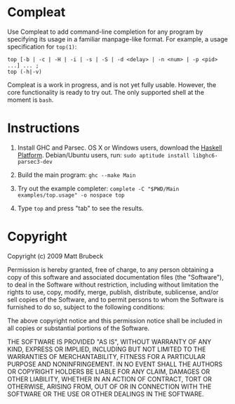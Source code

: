 Compleat
========

Use Compleat to add command-line completion for any program by specifying its
usage in a familiar manpage-like format.  For example, a usage specification
for `top(1)`:

    top [-b | -c | -H | -i | -s | -S | -d <delay> | -n <num> | -p <pid> ...] ... ;
    top (-h|-v)

Compleat is a work in progress, and is not yet fully usable.  However, the
core functionality is ready to try out.  The only supported shell at the
moment is `bash`.

Instructions
============

1. Install GHC and Parsec.  OS X or Windows users, download the [Haskell
   Platform][1].  Debian/Ubuntu users, run: `sudo aptitude install
   libghc6-parsec3-dev`

2. Build the main program: `ghc --make Main`

3. Try out the example completer: `complete -C "$PWD/Main examples/top.usage"
   -o nospace top`

4. Type `top` and press "tab" to see the results.

[1]: http://hackage.haskell.org/platform/

Copyright
=========

Copyright (c) 2009 Matt Brubeck

Permission is hereby granted, free of charge, to any person
obtaining a copy of this software and associated documentation
files (the "Software"), to deal in the Software without
restriction, including without limitation the rights to use,
copy, modify, merge, publish, distribute, sublicense, and/or sell
copies of the Software, and to permit persons to whom the
Software is furnished to do so, subject to the following
conditions:

The above copyright notice and this permission notice shall be
included in all copies or substantial portions of the Software.

THE SOFTWARE IS PROVIDED "AS IS", WITHOUT WARRANTY OF ANY KIND,
EXPRESS OR IMPLIED, INCLUDING BUT NOT LIMITED TO THE WARRANTIES
OF MERCHANTABILITY, FITNESS FOR A PARTICULAR PURPOSE AND
NONINFRINGEMENT. IN NO EVENT SHALL THE AUTHORS OR COPYRIGHT
HOLDERS BE LIABLE FOR ANY CLAIM, DAMAGES OR OTHER LIABILITY,
WHETHER IN AN ACTION OF CONTRACT, TORT OR OTHERWISE, ARISING
FROM, OUT OF OR IN CONNECTION WITH THE SOFTWARE OR THE USE OR
OTHER DEALINGS IN THE SOFTWARE.
